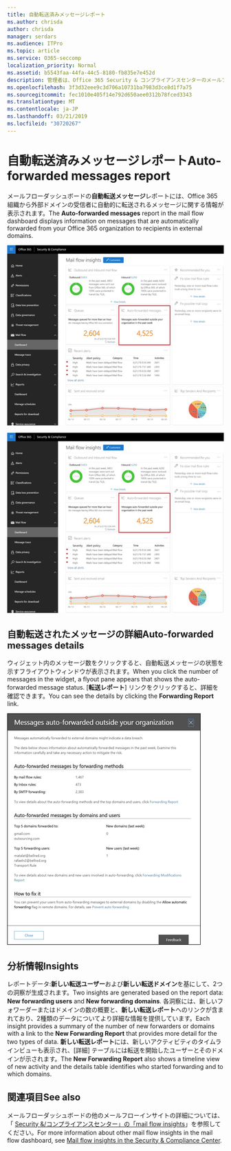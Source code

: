 ```yaml
---
title: 自動転送済みメッセージレポート
ms.author: chrisda
author: chrisda
manager: serdars
ms.audience: ITPro
ms.topic: article
ms.service: O365-seccomp
localization_priority: Normal
ms.assetid: b5543faa-44fa-44c5-8180-fb835e7e452d
description: 管理者は、Office 365 Security & コンプライアンスセンターのメールフローダッシュボードにある自動転送メッセージレポートについて理解できます。
ms.openlocfilehash: 3f3d32eee9c3d706a10731ba7983d3ce8d1f7a75
ms.sourcegitcommit: fec1010e405f14e792d650aee0312b78fced3343
ms.translationtype: MT
ms.contentlocale: ja-JP
ms.lasthandoff: 03/21/2019
ms.locfileid: "30720267"
---
```

# <a name="auto-forwarded-messages-report"></a><span data-ttu-id="4a637-103">自動転送済みメッセージレポート</span><span class="sxs-lookup"><span data-stu-id="4a637-103">Auto-forwarded messages report</span></span>

<span data-ttu-id="4a637-104">メールフローダッシュボードの**自動転送メッセージ**レポートには、Office 365 組織から外部ドメインの受信者に自動的に転送されるメッセージに関する情報が表示されます。</span><span class="sxs-lookup"><span data-stu-id="4a637-104">The **Auto-forwarded messages** report in the mail flow dashboard displays information on messages that are automatically forwarded from your Office 365 organization to recipients in external domains.</span></span>

![x](media/8bc2600b-71c3-4b37-b4d0-9435fe0cfc8d.png)

![Office 365 Security & コンプライアンスセンターのメールフローダッシュボードの自動転送されたメッセージレポート](media/8bc2600b-71c3-4b37-b4d0-9435fe0cfc8d.png)

## <a name="auto-forwarded-messages-details"></a><span data-ttu-id="4a637-107">自動転送されたメッセージの詳細</span><span class="sxs-lookup"><span data-stu-id="4a637-107">Auto-forwarded messages details</span></span>

<span data-ttu-id="4a637-108">ウィジェット内のメッセージ数をクリックすると、自動転送メッセージの状態を示すフライアウトウィンドウが表示されます。</span><span class="sxs-lookup"><span data-stu-id="4a637-108">When you click the number of messages in the widget, a flyout pane appears that shows the auto-forwarded message status.</span></span> <span data-ttu-id="4a637-109">[**転送レポート**] リンクをクリックすると、詳細を確認できます。</span><span class="sxs-lookup"><span data-stu-id="4a637-109">You can see the details by clicking the **Forwarding Report** link.</span></span>

![Office 365 Security & コンプライアンスセンターの自動転送メッセージレポートの詳細ポップアップ](media/87d0fb1e-d2ef-4901-b17c-ec32d23a539e.png)

## <a name="insights"></a><span data-ttu-id="4a637-111">分析情報</span><span class="sxs-lookup"><span data-stu-id="4a637-111">Insights</span></span>

<span data-ttu-id="4a637-112">レポートデータ:**新しい転送ユーザー**および**新しい転送ドメイン**を基にして、2つの洞察が生成されます。</span><span class="sxs-lookup"><span data-stu-id="4a637-112">Two insights are generated based on the report data: **New forwarding users** and **New forwarding domains**.</span></span> <span data-ttu-id="4a637-113">各洞察には、新しいフォワーダーまたはドメインの数の概要と、**新しい転送レポート**へのリンクが含まれており、2種類のデータについてより詳細な情報を提供しています。</span><span class="sxs-lookup"><span data-stu-id="4a637-113">Each insight provides a summary of the number of new forwarders or domains with a link to the **New Forwarding Report** that provides more detail for the two types of data.</span></span> <span data-ttu-id="4a637-114">**新しい転送レポート**には、新しいアクティビティのタイムラインビューも表示され、[詳細] テーブルには転送を開始したユーザーとそのドメインが示されます。</span><span class="sxs-lookup"><span data-stu-id="4a637-114">The **New Forwarding Report** also shows a timeline view of new activity and the details table identifies who started forwarding and to which domains.</span></span>

## <a name="see-also"></a><span data-ttu-id="4a637-115">関連項目</span><span class="sxs-lookup"><span data-stu-id="4a637-115">See also</span></span>

<span data-ttu-id="4a637-116">メールフローダッシュボードの他のメールフローインサイトの詳細については、「 [Security &/コンプライアンスセンター」の「mail flow insights](mail-flow-insights.md)」を参照してください。</span><span class="sxs-lookup"><span data-stu-id="4a637-116">For more information about other mail flow insights in the mail flow dashboard, see [Mail flow insights in the Security & Compliance Center](mail-flow-insights.md).</span></span>
